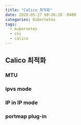 ```yaml
---
title: "Calico 최적화"
date: 2020-05-27 08:26:28 -0400
categories: Kubernetes
tags:
  - kubernetes 
  - cni
  - calico
---
```

## Calico 최적화


### MTU

### ipvs mode

### IP in IP mode 

### portmap plug-in